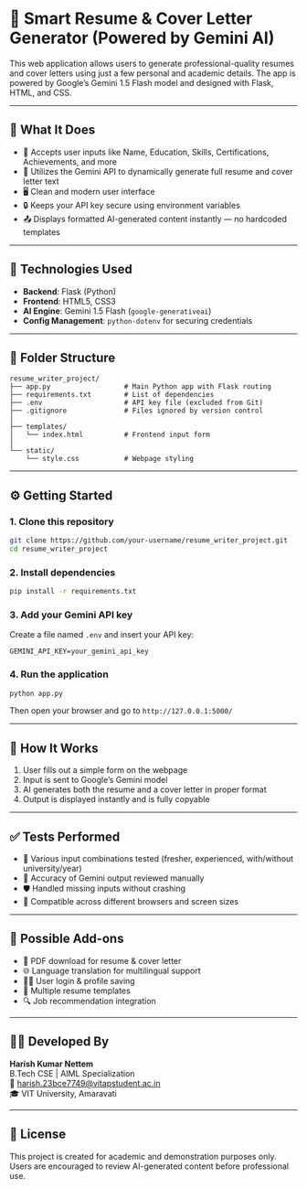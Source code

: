 # 📄 Smart Resume & Cover Letter Generator (Powered by Gemini AI)

This web application allows users to generate professional-quality resumes and cover letters using just a few personal and academic details. The app is powered by Google’s Gemini 1.5 Flash model and designed with Flask, HTML, and CSS.

---

## 🌟 What It Does

- 💬 Accepts user inputs like Name, Education, Skills, Certifications, Achievements, and more  
- 🤖 Utilizes the Gemini API to dynamically generate full resume and cover letter text  
- 🖥️ Clean and modern user interface  
- 🔒 Keeps your API key secure using environment variables  
- 📤 Displays formatted AI-generated content instantly — no hardcoded templates

---

## 🧰 Technologies Used

- **Backend**: Flask (Python)  
- **Frontend**: HTML5, CSS3  
- **AI Engine**: Gemini 1.5 Flash (`google-generativeai`)  
- **Config Management**: `python-dotenv` for securing credentials

---

## 📁 Folder Structure

```text
resume_writer_project/
├── app.py                  # Main Python app with Flask routing
├── requirements.txt        # List of dependencies
├── .env                    # API key file (excluded from Git)
├── .gitignore              # Files ignored by version control
│
├── templates/
│   └── index.html          # Frontend input form
│
└── static/
    └── style.css           # Webpage styling
```

---

## ⚙️ Getting Started

### 1. Clone this repository

```bash
git clone https://github.com/your-username/resume_writer_project.git
cd resume_writer_project
```

### 2. Install dependencies

```bash
pip install -r requirements.txt
```

### 3. Add your Gemini API key

Create a file named `.env` and insert your API key:

```env
GEMINI_API_KEY=your_gemini_api_key
```

### 4. Run the application

```bash
python app.py
```

Then open your browser and go to `http://127.0.0.1:5000/`

---

## 🔁 How It Works

1. User fills out a simple form on the webpage  
2. Input is sent to Google’s Gemini model  
3. AI generates both the resume and a cover letter in proper format  
4. Output is displayed instantly and is fully copyable

---

## ✅ Tests Performed

- 🧪 Various input combinations tested (fresher, experienced, with/without university/year)
- 🎯 Accuracy of Gemini output reviewed manually
- 🛡️ Handled missing inputs without crashing
- 🧩 Compatible across different browsers and screen sizes

---

## 🔮 Possible Add-ons

- 📄 PDF download for resume & cover letter  
- 🌐 Language translation for multilingual support  
- 🧑‍💼 User login & profile saving  
- 🎨 Multiple resume templates  
- 🔍 Job recommendation integration

---

## 👨‍🎓 Developed By

**Harish Kumar Nettem**  
B.Tech CSE | AIML Specialization  
📧 harish.23bce7749@vitapstudent.ac.in  
🎓 VIT University, Amaravati

---

## 📄 License

This project is created for academic and demonstration purposes only. Users are encouraged to review AI-generated content before professional use.
